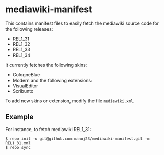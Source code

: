 mediawiki-manifest
==================

This contains manifest files to easily fetch the mediawiki source code for the following releases:
* REL1_31
* REL1_32
* REL1_33
* REL1_34

It currently fetches the following skins:
* CologneBlue
* Modern
and the following extensions:
* VisualEditor
* Scribunto

To add new skins or extension, modify the file `mediawiki.xml`.

## Example
For instance, to fetch mediawiki REL1_31:
```
$ repo init -u git@github.com:manoj23/mediawiki-manifest.git -m REL1_31.xml
$ repo sync
```
